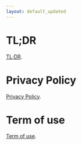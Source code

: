 ```yaml
---
layout: default_updated
---
```


# TL;DR

[TL;DR](./tldr.html).

# Privacy Policy

[Privacy Policy](https://syncedcounter.app/privacy_policy.html).

# Term of use

[Term of use](https://syncedcounter.app/term_of_use.html).



